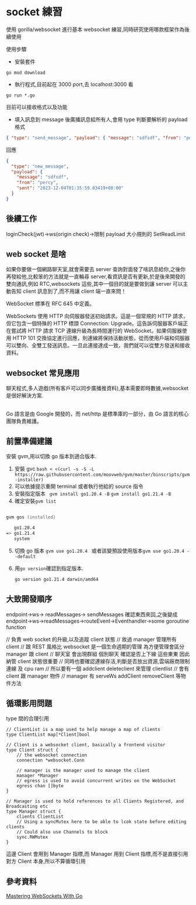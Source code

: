 # socket 練習

使用 gorilla/websocket 進行基本 websocket 練習,同時研究使用哪款框架作為後續使用

使用步驟

- 安裝套件

```
go mod download
```

- 執行程式,目前起在 3000 port,去 localhost:3000 看

```
go run *.go
```

目前可以接收格式以及功能

- 填入訊息到 message 後廣播訊息給所有人,會用 type 判斷要解析的 payload 格式

```json
{ "type": "send_message", "payload": { "message": "sdfsdf", "from": "percy" } }
```

回應

```json
{
  "type": "new_message",
  "payload": {
    "message": "sdfsdf",
    "from": "percy",
    "sent": "2023-12-04T01:35:59.83419+08:00"
  }
}
```

## 後續工作

loginCheck(jwt)->ws(origin check)->限制 payload 大小規則的 SetReadLimit

## web socket 是啥

如果你要做一個網路聊天室,就會需要去 server 查詢對面發了啥訊息給你,之後你再發給他,比較笨的方法就是一直輪尋 server,看資訊是否有更新,於是後來開發的雙向通訊,例如 RTC,websockets 這些,其中一個目的就是要做到讓 server 可以主動告知 client 訊息到了,而不用讓 client 端一直來問！

WebSocket 標準在 RFC 645 中定義。

WebSockets 使用 HTTP 向伺服器發送初始請求。這是一個常規的 HTTP 請求，但它包含一個特殊的 HTTP 標頭 Connection: Upgrade。這告訴伺服器客戶端正在嘗試將 HTTP 請求 TCP 連線升級為長時間運行的 WebSocket。如果伺服器使用 HTTP 101 交換協定進行回應，則連線將保持活動狀態，從而使用戶端和伺服器可以雙向、全雙工發送訊息。一旦此連接達成一致，我們就可以從雙方發送和接收資料。

## websocket 常見應用

聊天程式,多人遊戲(所有客戶可以同步廣播推資料),基本需要即時數據,websocket 是很好解決方案.

##

Go 語言是由 Google 開發的，而 net/http 是標準庫的一部分，由 Go 語言的核心團隊負責維護。

## 前置準備建議

安裝 gvm,用以切換 go 版本到適合版本.

1. 安裝 gvc
   `bash < <(curl -s -S -L https://raw.githubusercontent.com/moovweb/gvm/master/binscripts/gvm-installer)`
2. 可以依據提示重開 terminal 或者執行他給的 source 指令
3. 安裝指定版本
   ` gvm install go1.20.4 -B` `gvm install go1.21.4 -B`
4. 確定安裝`gvm list`

```zsh

gvm gos (installed)

   go1.20.4
=> go1.21.4
   system
```

5. 切換 go 版本
   `gvm use go1.20.4 ` 或者該變預設使用版本`gvm use go1.20.4 --default`

6. 用`go version`確認到指定版本.

   ```zsh
   go version go1.21.4 darwin/amd64
   ```

## 大致開發順序

endpoint->ws-> readMessages-> sendMessages 確認東西來回,之後變成 endpoint->ws->readMessages->routeEvent->Eventhandler->some goroutine function

// 負責 web socket 的升級,以及追蹤 client 狀態
// 故過 manager 管理所有 client
// 跟 REST 風格比 websocket 是一個生命週期的管理 為方便管理會區分 manager 跟 client
// 聊天室 會出現群組 個別聊天 確認是否上下線 這些東東 因此納管 client 狀態很重要
// 同時也要確認連線存活,判斷是否放出資源,雲端廠商限制連線 及 cpu ram
// 所以要有一個 addclient deleteclient 來管理 clientlist
// 會有 client 跟 manager 物件
// manager 有 serveWs addClient removeClient 等物件方法

## 循環影用問題

type 間的合理引用

```
// ClientList is a map used to help manage a map of clients
type ClientList map[*Client]bool

// Client is a websocket client, basically a frontend visitor
type Client struct {
	// the websocket connection
	connection *websocket.Conn

	// manager is the manager used to manage the client
	manager *Manager
	// egress is used to avoid concurrent writes on the WebSocket
	egress chan []byte
}

// Manager is used to hold references to all Clients Registered, and Broadcasting etc
type Manager struct {
	clients ClientList
	// Using a syncMutex here to be able to lcok state before editing clients
	// Could also use Channels to block
	sync.RWMutex
}
```

這邊 Client 會用到 Manager 指標,而 Manager 用到 Client 指標,而不是直接引用對方 Client 本身,所以不算循環引用

## 參考資料

[Mastering WebSockets With Go](https://programmingpercy.tech/blog/mastering-websockets-with-go/)
